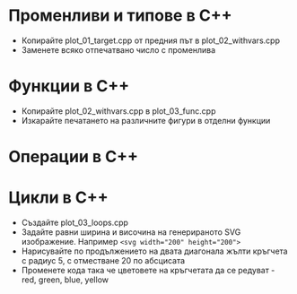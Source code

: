 # Променливи и типове в C++

 - Копирайте plot_01_target.cpp от предния път в plot_02_withvars.cpp
 - Заменете всяко отпечатвано число с променлива
# Функции в C++

 - Копирайте plot_02_withvars.cpp в plot_03_func.cpp
 - Изкарайте печатането на различните фигури в отделни функции

# Операции в C++

# Цикли в C++

 - Създайте plot_03_loops.cpp
 - Задайте равни ширина и височина на генерираното SVG изображение. Например `<svg width="200" height="200">`
 - Нарисувайте по продължението на двата диагонала жълти кръгчета с радиус 5, с отместване 20 по абсцисата
 - Променете кода така че цветовете на кръгчетата да се редуват - red, green, blue, yellow
